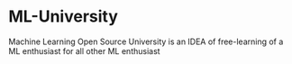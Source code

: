 # ML-University

Machine Learning Open Source University is an IDEA of free-learning of a ML enthusiast for all other ML enthusiast

